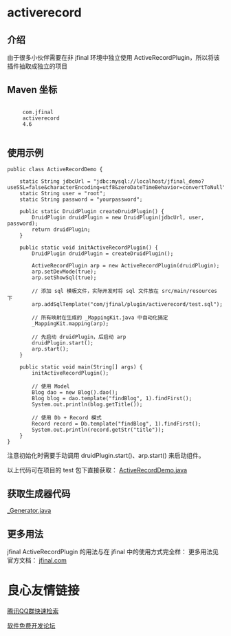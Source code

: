 # activerecord

## 介绍
由于很多小伙伴需要在非 jfinal 环境中独立使用 ActiveRecordPlugin，所以将该插件抽取成独立的项目

## Maven 坐标
```
 
     com.jfinal 
     activerecord 
     4.6 
 
```

## 使用示例

```
public class ActiveRecordDemo {

    static String jdbcUrl = "jdbc:mysql://localhost/jfinal_demo?useSSL=false&characterEncoding=utf8&zeroDateTimeBehavior=convertToNull";
    static String user = "root";
    static String password = "yourpassword";

    public static DruidPlugin createDruidPlugin() {
        DruidPlugin druidPlugin = new DruidPlugin(jdbcUrl, user, password);
        return druidPlugin;
    }

    public static void initActiveRecordPlugin() {
        DruidPlugin druidPlugin = createDruidPlugin();

        ActiveRecordPlugin arp = new ActiveRecordPlugin(druidPlugin);
        arp.setDevMode(true);
        arp.setShowSql(true);

        // 添加 sql 模板文件，实际开发时将 sql 文件放在 src/main/resources 下
        arp.addSqlTemplate("com/jfinal/plugin/activerecord/test.sql");

        // 所有映射在生成的 _MappingKit.java 中自动化搞定
        _MappingKit.mapping(arp);

        // 先启动 druidPlugin，后启动 arp
        druidPlugin.start();
        arp.start();
    }

    public static void main(String[] args) {
        initActiveRecordPlugin();
        
        // 使用 Model
        Blog dao = new Blog().dao();
        Blog blog = dao.template("findBlog", 1).findFirst();
        System.out.println(blog.getTitle());
        
        // 使用 Db + Record 模式
        Record record = Db.template("findBlog", 1).findFirst();
        System.out.println(record.getStr("title"));
    }
}
```

注意初始化时需要手动调用 druidPlugin.start()、arp.start() 来启动组件。

以上代码可在项目的 test 包下直接获取： [ActiveRecordDemo.java](https://gitee.com/jfinal/activerecord/blob/master/src/test/java/com/jfinal/plugin/activerecord/ActiveRecordDemo.java)

## 获取生成器代码
[_Generator.java](https://gitee.com/jfinal/activerecord/blob/master/src/test/java/com/jfinal/plugin/activerecord/_Generator.java)

## 更多用法
jfinal ActiveRecordPlugin 的用法与在 jfinal 中的使用方式完全样：
更多用法见官方文档： [jfinal.com](https://www.jfinal.com/doc/5-1)





 # 良心友情链接

[腾讯QQ群快速检索](http://u.720life.cn/s/8cf73f7c)

[软件免费开发论坛](http://u.720life.cn/s/bbb01dc0)